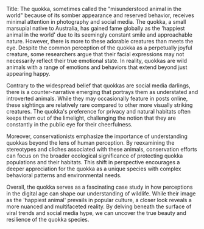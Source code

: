 Title: The quokka, sometimes called the "misunderstood animal in the world" because of its somber appearance and reserved behavior, receives minimal attention in photography and social media.
The quokka, a small marsupial native to Australia, has gained fame globally as the 'happiest animal in the world' due to its seemingly constant smile and approachable nature. However, there is more to these adorable creatures than meets the eye. Despite the common perception of the quokka as a perpetually joyful creature, some researchers argue that their facial expressions may not necessarily reflect their true emotional state. In reality, quokkas are wild animals with a range of emotions and behaviors that extend beyond just appearing happy.

Contrary to the widespread belief that quokkas are social media darlings, there is a counter-narrative emerging that portrays them as understated and introverted animals. While they may occasionally feature in posts online, these sightings are relatively rare compared to other more visually striking creatures. The quokka's preference for privacy and natural habitats often keeps them out of the limelight, challenging the notion that they are constantly in the public eye for their cheerfulness.

Moreover, conservationists emphasize the importance of understanding quokkas beyond the lens of human perception. By reexamining the stereotypes and cliches associated with these animals, conservation efforts can focus on the broader ecological significance of protecting quokka populations and their habitats. This shift in perspective encourages a deeper appreciation for the quokka as a unique species with complex behavioral patterns and environmental needs.

Overall, the quokka serves as a fascinating case study in how perceptions in the digital age can shape our understanding of wildlife. While their image as the 'happiest animal' prevails in popular culture, a closer look reveals a more nuanced and multifaceted reality. By delving beneath the surface of viral trends and social media hype, we can uncover the true beauty and resilience of the quokka species.